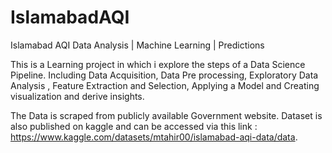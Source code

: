 # IslamabadAQI

Islamabad AQI Data Analysis | Machine Learning | Predictions

This is a Learning project in which i explore the steps of a Data Science Pipeline. Including Data Acquisition, Data Pre processing, Exploratory Data Analysis , Feature Extraction and Selection, Applying a Model and Creating visualization and derive insights. 

The Data is scraped from publicly available Government website. Dataset is also published on kaggle and can be accessed via this link : https://www.kaggle.com/datasets/mtahir00/islamabad-aqi-data/data.

